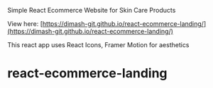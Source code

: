 Simple React Ecommerce Website for Skin Care Products

View here: [https://dimash-git.github.io/react-ecommerce-landing/](https://dimash-git.github.io/react-ecommerce-landing/)

This react app uses React Icons, Framer Motion for aesthetics
# react-ecommerce-landing
